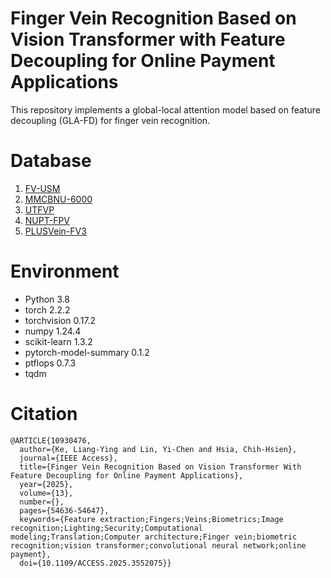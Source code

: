# Finger Vein Recognition Based on Vision Transformer with Feature Decoupling for Online Payment Applications
This repository implements a global-local attention model based on feature decoupling (GLA-FD) for finger vein recognition. 

# Database
1. [FV-USM](http://drfendi.com/fv_usm_database/)
2. [MMCBNU-6000](https://huggingface.co/datasets/luyu0311/MMCBNU_6000)
3. [UTFVP](https://www.utwente.nl/en/eemcs/dmb/downloads/utfvp/)
4. [NUPT-FPV](https://github.com/REN382333467/NUPT-FPV)
5. [PLUSVein-FV3](https://wavelab.at/sources/PLUSVein-FV3/)


# Environment
* Python 3.8
* torch 2.2.2
* torchvision 0.17.2
* numpy 1.24.4
* scikit-learn 1.3.2
* pytorch-model-summary 0.1.2
* ptflops 0.7.3
* tqdm 

# Citation
```
@ARTICLE{10930476,
  author={Ke, Liang-Ying and Lin, Yi-Chen and Hsia, Chih-Hsien},
  journal={IEEE Access}, 
  title={Finger Vein Recognition Based on Vision Transformer With Feature Decoupling for Online Payment Applications}, 
  year={2025},
  volume={13},
  number={},
  pages={54636-54647},
  keywords={Feature extraction;Fingers;Veins;Biometrics;Image recognition;Lighting;Security;Computational modeling;Translation;Computer architecture;Finger vein;biometric recognition;vision transformer;convolutional neural network;online payment},
  doi={10.1109/ACCESS.2025.3552075}}
```
